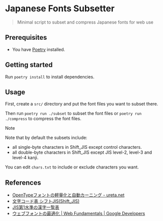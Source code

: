 # Japanese Fonts Subsetter

> Minimal script to subset and compress Japanese fonts for web use

## Prerequisites

- You have [Poetry](https://python-poetry.org/) installed.

## Getting started

Run `poetry install` to install dependencies.

## Usage

First, create a `src/` directory and put the font files you want to subset there.

Then run `poetry run ./subset` to subset the font files or `poetry run ./compress` to compress the font files.

> [!NOTE]
> Note that by default the subsets include:
>
> - all single-byte characters in Shift_JIS except control characters.
> - all double-byte characters in Shift_JIS except JIS level-2, level-3 and level-4 kanji.
>
> You can edit `chars.txt` to include or exclude characters you want.

## References

<!-- prettier-ignore -->
- [OpenTypeフォントの軽量化と自動カーニング - ureta.net](https://ureta.net/2017/02/tool_fonttools/)
- [文字コード表 シフトJIS(Shift_JIS)](http://charset.7jp.net/sjis.html)
- [JIS第1水準の漢字一覧表](http://kanjitisiki.com/jis1/)
- [ウェブフォントの最適化  |  Web Fundamentals  |  Google Developers](https://developers.google.com/web/fundamentals/performance/optimizing-content-efficiency/webfont-optimization)
